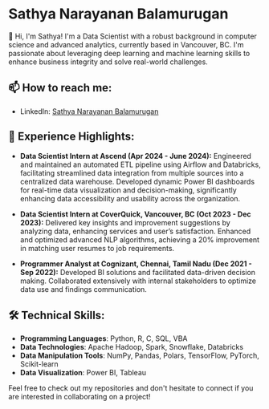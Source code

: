 # Sathya Narayanan Balamurugan

👋 Hi, I'm Sathya! I'm a Data Scientist with a robust background in computer science and advanced analytics, currently based in Vancouver, BC. I'm passionate about leveraging deep learning and machine learning skills to enhance business integrity and solve real-world challenges.


## 📫 How to reach me:
- LinkedIn: [Sathya Narayanan Balamurugan](https://www.linkedin.com/in/sathya-narayanan-balamurugan/)

## 💼 Experience Highlights:

- **Data Scientist Intern at Ascend (Apr 2024 - June 2024):** Engineered and maintained an automated ETL pipeline using Airflow and Databricks, facilitating streamlined data integration from multiple sources into a centralized data warehouse. Developed dynamic Power BI dashboards for real-time data visualization and decision-making, significantly enhancing data accessibility and usability across the organization.
  
- **Data Scientist Intern at CoverQuick, Vancouver, BC (Oct 2023 - Dec 2023):** Delivered key insights and improvement suggestions by analyzing data, enhancing services and user’s satisfaction. Enhanced and optimized advanced NLP algorithms, achieving a 20% improvement in matching user resumes to job requirements.
  
- **Programmer Analyst at Cognizant, Chennai, Tamil Nadu (Dec 2021 - Sep 2022):** Developed BI solutions and facilitated data-driven decision making. Collaborated extensively with internal stakeholders to optimize data use and findings communication.

## 🛠️ Technical Skills:
- **Programming Languages**: Python, R, C, SQL, VBA
- **Data Technologies**: Apache Hadoop, Spark, Snowflake, Databricks
- **Data Manipulation Tools**: NumPy, Pandas, Polars, TensorFlow, PyTorch, Scikit-learn
- **Data Visualization**: Power BI, Tableau

Feel free to check out my repositories and don't hesitate to connect if you are interested in collaborating on a project!

